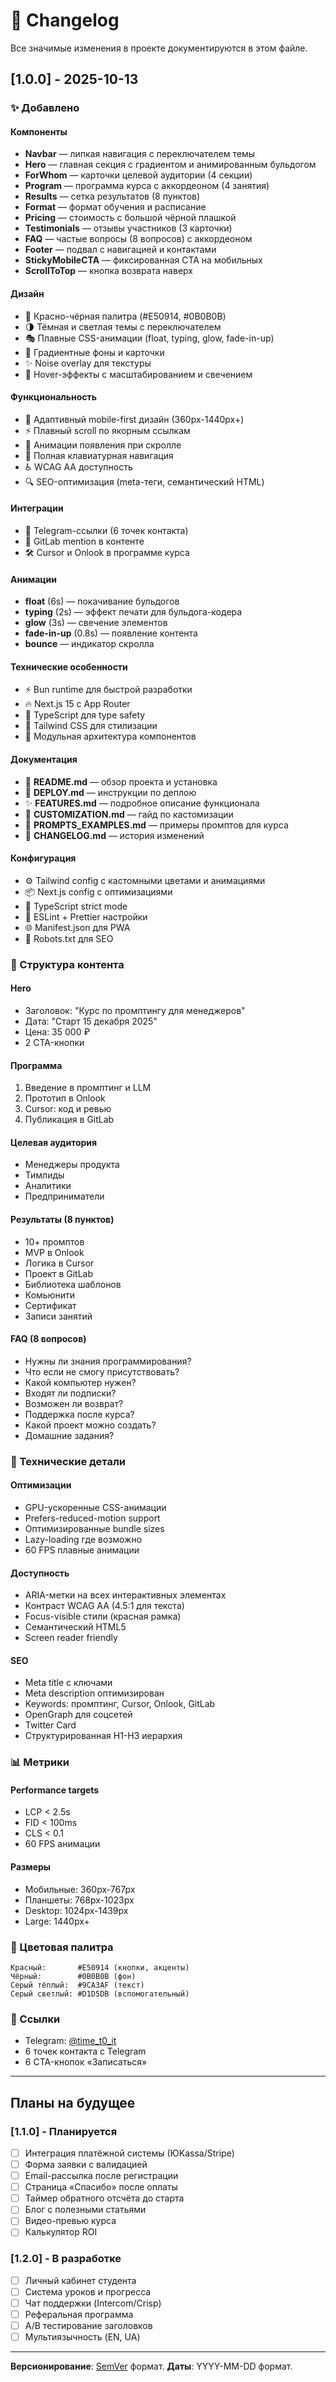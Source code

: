 # 📝 Changelog

Все значимые изменения в проекте документируются в этом файле.

## [1.0.0] - 2025-10-13

### ✨ Добавлено

#### Компоненты
- **Navbar** — липкая навигация с переключателем темы
- **Hero** — главная секция с градиентом и анимированным бульдогом
- **ForWhom** — карточки целевой аудитории (4 секции)
- **Program** — программа курса с аккордеоном (4 занятия)
- **Results** — сетка результатов (8 пунктов)
- **Format** — формат обучения и расписание
- **Pricing** — стоимость с большой чёрной плашкой
- **Testimonials** — отзывы участников (3 карточки)
- **FAQ** — частые вопросы (8 вопросов) с аккордеоном
- **Footer** — подвал с навигацией и контактами
- **StickyMobileCTA** — фиксированная CTA на мобильных
- **ScrollToTop** — кнопка возврата наверх

#### Дизайн
- 🎨 Красно-чёрная палитра (#E50914, #0B0B0B)
- 🌗 Тёмная и светлая темы с переключателем
- 🎭 Плавные CSS-анимации (float, typing, glow, fade-in-up)
- 🌈 Градиентные фоны и карточки
- ✨ Noise overlay для текстуры
- 🎯 Hover-эффекты с масштабированием и свечением

#### Функциональность
- 📱 Адаптивный mobile-first дизайн (360px-1440px+)
- ⚡ Плавный scroll по якорным ссылкам
- 🔄 Анимации появления при скролле
- 🎹 Полная клавиатурная навигация
- ♿ WCAG AA доступность
- 🔍 SEO-оптимизация (meta-теги, семантический HTML)

#### Интеграции
- 💬 Telegram-ссылки (6 точек контакта)
- 🚀 GitLab mention в контенте
- 🛠️ Cursor и Onlook в программе курса

#### Анимации
- **float** (6s) — покачивание бульдогов
- **typing** (2s) — эффект печати для бульдога-кодера
- **glow** (3s) — свечение элементов
- **fade-in-up** (0.8s) — появление контента
- **bounce** — индикатор скролла

#### Технические особенности
- ⚡ Bun runtime для быстрой разработки
- 🔥 Next.js 15 с App Router
- 💎 TypeScript для type safety
- 🎨 Tailwind CSS для стилизации
- 🎯 Модульная архитектура компонентов

#### Документация
- 📖 **README.md** — обзор проекта и установка
- 🚀 **DEPLOY.md** — инструкции по деплою
- ✨ **FEATURES.md** — подробное описание функционала
- 🎨 **CUSTOMIZATION.md** — гайд по кастомизации
- 💬 **PROMPTS_EXAMPLES.md** — примеры промптов для курса
- 📝 **CHANGELOG.md** — история изменений

#### Конфигурация
- ⚙️ Tailwind config с кастомными цветами и анимациями
- 📦 Next.js config с оптимизациями
- 🤖 TypeScript strict mode
- 🎯 ESLint + Prettier настройки
- 🌐 Manifest.json для PWA
- 🤖 Robots.txt для SEO

### 🎯 Структура контента

#### Hero
- Заголовок: "Курс по промптингу для менеджеров"
- Дата: "Старт 15 декабря 2025"
- Цена: 35 000 ₽
- 2 CTA-кнопки

#### Программа
1. Введение в промптинг и LLM
2. Прототип в Onlook
3. Cursor: код и ревью
4. Публикация в GitLab

#### Целевая аудитория
- Менеджеры продукта
- Тимлиды
- Аналитики
- Предприниматели

#### Результаты (8 пунктов)
- 10+ промптов
- MVP в Onlook
- Логика в Cursor
- Проект в GitLab
- Библиотека шаблонов
- Комьюнити
- Сертификат
- Записи занятий

#### FAQ (8 вопросов)
- Нужны ли знания программирования?
- Что если не смогу присутствовать?
- Какой компьютер нужен?
- Входят ли подписки?
- Возможен ли возврат?
- Поддержка после курса?
- Какой проект можно создать?
- Домашние задания?

### 🔧 Технические детали

#### Оптимизации
- GPU-ускоренные CSS-анимации
- Prefers-reduced-motion support
- Оптимизированные bundle sizes
- Lazy-loading где возможно
- 60 FPS плавные анимации

#### Доступность
- ARIA-метки на всех интерактивных элементах
- Контраст WCAG AA (4.5:1 для текста)
- Focus-visible стили (красная рамка)
- Семантический HTML5
- Screen reader friendly

#### SEO
- Meta title с ключами
- Meta description оптимизирован
- Keywords: промптинг, Cursor, Onlook, GitLab
- OpenGraph для соцсетей
- Twitter Card
- Структурированная H1-H3 иерархия

### 📊 Метрики

#### Performance targets
- LCP < 2.5s
- FID < 100ms
- CLS < 0.1
- 60 FPS анимации

#### Размеры
- Мобильные: 360px-767px
- Планшеты: 768px-1023px
- Desktop: 1024px-1439px
- Large: 1440px+

### 🎨 Цветовая палитра

```
Красный:       #E50914 (кнопки, акценты)
Чёрный:        #0B0B0B (фон)
Серый тёплый:  #9CA3AF (текст)
Серый светлый: #D1D5DB (вспомогательный)
```

### 🔗 Ссылки

- Telegram: [@time_t0_it](https://t.me/time_t0_it)
- 6 точек контакта с Telegram
- 6 CTA-кнопок «Записаться»

---

## Планы на будущее

### [1.1.0] - Планируется

- [ ] Интеграция платёжной системы (ЮKassa/Stripe)
- [ ] Форма заявки с валидацией
- [ ] Email-рассылка после регистрации
- [ ] Страница «Спасибо» после оплаты
- [ ] Таймер обратного отсчёта до старта
- [ ] Блог с полезными статьями
- [ ] Видео-превью курса
- [ ] Калькулятор ROI

### [1.2.0] - В разработке

- [ ] Личный кабинет студента
- [ ] Система уроков и прогресса
- [ ] Чат поддержки (Intercom/Crisp)
- [ ] Реферальная программа
- [ ] A/B тестирование заголовков
- [ ] Мультиязычность (EN, UA)

---

**Версионирование**: [SemVer](https://semver.org/) формат.
**Даты**: YYYY-MM-DD формат.
